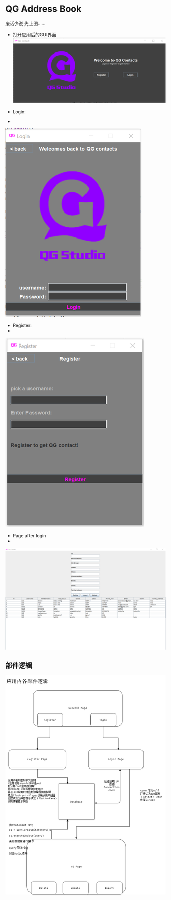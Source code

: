 # QG Address Book
废话少说 先上图……

* 打开应用后的GUI界面 
![Welcome](https://github.com/LordElf/QG_Contact/blob/master/images%20for%20README/Welcome.png)


* Login: 
* 
![Login](https://github.com/LordElf/QG_Contact/blob/master/images%20for%20README/Login.png)


* Register:
* 
![Register](https://github.com/LordElf/QG_Contact/blob/master/images%20for%20README/Register.png)


* Page after login
* 
![UIPage](https://github.com/LordElf/QG_Contact/blob/master/images%20for%20README/UIPage.png)


## 部件逻辑
![Login](https://github.com/LordElf/QG_Contact/blob/master/images%20for%20README/QG_Contacts.png)